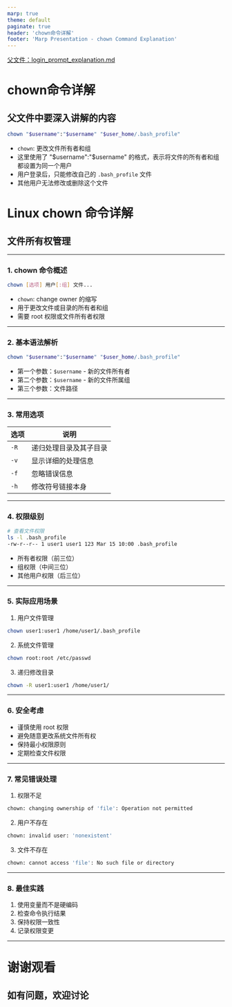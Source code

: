 ```yaml
---
marp: true
theme: default
paginate: true
header: 'chown命令详解'
footer: 'Marp Presentation - chown Command Explanation'
---
```


[父文件：login_prompt_explanation.md](../login_prompt_explanation.md)

# chown命令详解

## 父文件中要深入讲解的内容

```bash
chown "$username":"$username" "$user_home/.bash_profile"
```

- `chown`: 更改文件所有者和组
- 这里使用了 "\$username":"\$username" 的格式，表示将文件的所有者和组都设置为同一个用户
- 用户登录后，只能修改自己的 `.bash_profile` 文件
- 其他用户无法修改或删除这个文件

# Linux chown 命令详解
## 文件所有权管理

---

### 1. chown 命令概述

```bash
chown [选项] 用户[:组] 文件...
```

- `chown`: change owner 的缩写
- 用于更改文件或目录的所有者和组
- 需要 root 权限或文件所有者权限

---

### 2. 基本语法解析

```bash
chown "$username":"$username" "$user_home/.bash_profile"
```

- 第一个参数：`$username` - 新的文件所有者
- 第二个参数：`$username` - 新的文件所属组
- 第三个参数：文件路径

---

### 3. 常用选项

| 选项 | 说明 |
|------|------|
| `-R` | 递归处理目录及其子目录 |
| `-v` | 显示详细的处理信息 |
| `-f` | 忽略错误信息 |
| `-h` | 修改符号链接本身 |

---

### 4. 权限级别

```bash
# 查看文件权限
ls -l .bash_profile
-rw-r--r-- 1 user1 user1 123 Mar 15 10:00 .bash_profile
```

- 所有者权限（前三位）
- 组权限（中间三位）
- 其他用户权限（后三位）

---

### 5. 实际应用场景

1. 用户文件管理
```bash
chown user1:user1 /home/user1/.bash_profile
```

2. 系统文件管理
```bash
chown root:root /etc/passwd
```

3. 递归修改目录
```bash
chown -R user1:user1 /home/user1/
```

---

### 6. 安全考虑

- 谨慎使用 root 权限
- 避免随意更改系统文件所有权
- 保持最小权限原则
- 定期检查文件权限

---

### 7. 常见错误处理

1. 权限不足
```bash
chown: changing ownership of 'file': Operation not permitted
```

2. 用户不存在
```bash
chown: invalid user: 'nonexistent'
```

3. 文件不存在
```bash
chown: cannot access 'file': No such file or directory
```

---

### 8. 最佳实践

1. 使用变量而不是硬编码
2. 检查命令执行结果
3. 保持权限一致性
4. 记录权限变更

---

# 谢谢观看
## 如有问题，欢迎讨论